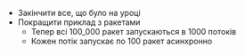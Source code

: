 - Закінчити все, що було на уроці
- Покращити приклад з ракетами
    - Тепер всі 100_000 ракет запускаються в 1000 потоків
    - Кожен потік запускає по 100 ракет асинхронно
